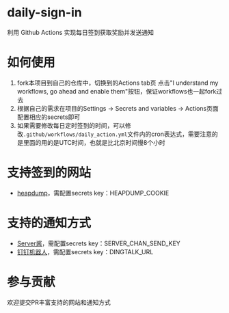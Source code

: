 # daily-sign-in
利用 Github Actions 实现每日签到获取奖励并发送通知

# 如何使用
1. fork本项目到自己的仓库中，切换到的Actions tab页 点击"I understand my workflows, go ahead and enable them"按钮，保证workflows也一起fork过去
2. 根据自己的需求在项目的Settings -> Secrets and variables -> Actions页面配置相应的secrets即可
3. 如果需要修改每日定时签到的时间，可以修改`.github/workflows/daily_action.yml`文件内的cron表达式，需要注意的是里面的用的是UTC时间，也就是比北京时间慢8个小时

# 支持签到的网站
- [heapdump](https://heapdump.cn/)，需配置secrets key：HEAPDUMP_COOKIE

# 支持的通知方式
- [Server酱](https://sct.ftqq.com/)，需配置secrets key：SERVER_CHAN_SEND_KEY
- [钉钉机器人](https://open.dingtalk.com/document/orgapp/robot-overview)，需配置secrets key：DINGTALK_URL

# 参与贡献
欢迎提交PR丰富支持的网站和通知方式
